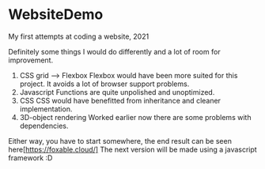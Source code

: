 # WebsiteDemo
My first attempts at coding a website, 2021

Definitely some things I would do differently and a lot of room for improvement.

1. CSS grid --> Flexbox 
    Flexbox would have been more suited for this project. It avoids a lot of browser support problems.
2. Javascript 
    Functions are quite unpolished and unoptimized.
3. CSS
   CSS would have benefitted from inheritance and cleaner implementation.
4. 3D-object rendering
    Worked earlier now there are some problems with dependencies.

Either way, you have to start somewhere, the end result can be seen here[https://foxable.cloud/]
The next version will be made using a javascript framework :D
